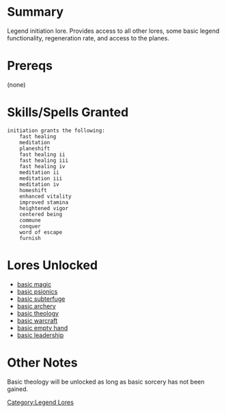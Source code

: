 # Summary

Legend initiation lore. Provides access to all other lores, some basic
legend functionality, regeneration rate, and access to the planes.

# Prereqs

(none)

# Skills/Spells Granted

`initiation grants the following:`  
`    fast healing`  
`    meditation`  
`    planeshift`  
`    fast healing ii`  
`    fast healing iii`  
`    fast healing iv`  
`    meditation ii`  
`    meditation iii`  
`    meditation iv`  
`    homeshift`  
`    enhanced vitality`  
`    improved stamina`  
`    heightened vigor`  
`    centered being`  
`    commune`  
`    conquer`  
`    word of escape`  
`    furnish`

# Lores Unlocked

-   [basic magic](Basic_Magic "wikilink")
-   [basic psionics](Basic_Psionics "wikilink")
-   [basic subterfuge](Basic_Subterfuge "wikilink")
-   [basic archery](Basic_Archery "wikilink")
-   [basic theology](Basic_Theology "wikilink")
-   [basic warcraft](Basic_Warcraft "wikilink")
-   [basic empty hand](Basic_Empty_Hand "wikilink")
-   [basic leadership](Basic_Leadership "wikilink")

# Other Notes

Basic theology will be unlocked as long as basic sorcery has not been
gained.

[Category:Legend Lores](Category:Legend_Lores "wikilink")
